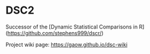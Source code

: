 # DSC2

Successor of the [Dynamic Statistical Comparisons in R]
(https://github.com/stephens999/dscr/)

Project wiki page: https://gaow.github.io/dsc-wiki
